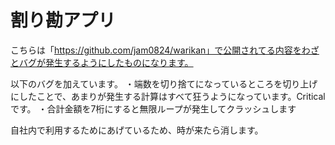 # 割り勘アプリ
こちらは「https://github.com/jam0824/warikan」で公開されてる内容をわざとバグが発生するようにしたものになります。

以下のバグを加えています。
・端数を切り捨てになっているところを切り上げにしたことで、あまりが発生する計算はすべて狂うようになっています。Criticalです。
・合計金額を7桁にすると無限ループが発生してクラッシュします

自社内で利用するためにあげているため、時が来たら消します。
